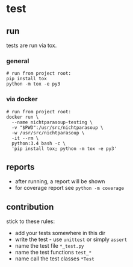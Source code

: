 # test

## run 

tests are run via tox.

### general 

```shell script
# run from project root:
pip install tox
python -m tox -e py3
```

### via docker 
```shell script
# run from project root:
docker run \
  --name nichtparasoup-testing \
  -v "$PWD":/usr/src/nichtparasoup \
  -w /usr/src/nichtparasoup \
  -it --rm \
  python:3.4 bash -c \
  'pip install tox; python -m tox -e py3'
```

## reports 

* after running, a report will be shown
* for coverage report see `python -m coverage`

## contribution 

stick to these rules:

* add your tests somewhere in this dir
* write the test - use `unittest` or simply `assert`
* name the test file `*_test.py`
* name the test functions `test_*`
* name call the test classes `*Test`
